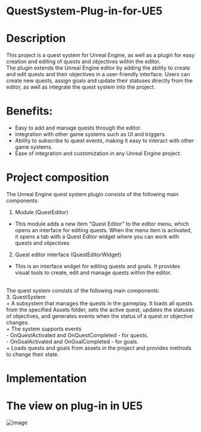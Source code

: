 # QuestSystem-Plug-in-for-UE5
# Description
This project is a quest system for Unreal Engine, as well as a plugin for easy creation and editing of quests and objectives within the editor.<br />
The plugin extends the Unreal Engine editor by adding the ability to create and edit quests and their objectives in a user-friendly interface.
Users can create new quests, assign goals and update their statuses directly from the editor, as well as integrate the quest system into the project.
<br />
# Benefits: <br />
- Easy to add and manage quests through the editor. <br />
- Integration with other game systems such as UI and triggers. <br />
- Ability to subscribe to quest events, making it easy to interact with other game systems. <br />
- Ease of integration and customization in any Unreal Engine project. <br />
# Project composition
The Unreal Engine quest system plugin consists of the following main components:
<br />
1.	Module (QuestEditor) <br />
+ This module adds a new item “Quest Editor” to the editor menu, which opens an interface for editing quests. When the menu item is activated, it opens a tab with a Quest Editor widget where you can work with quests and objectives <br />
2. Quest editor interface (QuestEditorWidget) <br />
+ This is an interface widget for editing quests and goals. It provides visual tools to create, edit and manage quests within the editor. <br />
<br />
The quest system consists of the following main components: <br />
3.	QuestSystem <br />
+ A subsystem that manages the quests in the gameplay. It loads all quests from the specified Assets folder, sets the active quest, updates the statuses of objectives, and generates events when the status of a quest or objective changes. <br />
+ The system supports events <br />
- OnQuestActivated and OnQuestCompleted - for quests. <br />
- OnGoalActivated and OnGoalCompleted - for goals. <br />
+ Loads quests and goals from assets in the project and provides methods to change their state. <br />

#
# Implementation
#
# The view on plug-in in UE5
![image](https://github.com/user-attachments/assets/b152f339-b767-4628-836a-c2101c803058)  <br />
#
